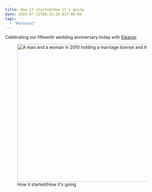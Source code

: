 ```yaml
---
title: How it started/How it's going
date: 2025-07-31T08:31:25.837-06:00
tags:
  - "Personal"
---
```


Celebrating our fifteenth wedding anniversary today with [Eleanor](https://eleanoraldrich.com). 

<figure>
  <img
    src="/img/note-images/2025-07-anniversary-15.jpg" loading="lazy" width="900" height="450"
    alt="A man and a woman in 2010 holding a marriage license and the same couple in 2025, aged fifteen years." />
  <figcaption>How it started/How it's going</figcaption>
</figure>